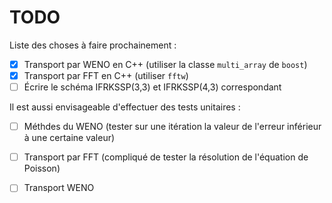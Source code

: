 # TODO

Liste des choses à faire prochainement :

- [x] Transport par WENO en C++ (utiliser la classe `multi_array` de `boost`)
- [x] Transport par FFT en C++ (utiliser `fftw`)
- [ ] Écrire le schéma IFRKSSP(3,3) et IFRKSSP(4,3) correspondant

Il est aussi envisageable d'effectuer des tests unitaires :

- [ ] Méthdes du WENO (tester sur une itération la valeur de l'erreur inférieur à une certaine valeur)
- [ ] Transport par FFT (compliqué de tester la résolution de l'équation de Poisson)
- [ ] Transport WENO

